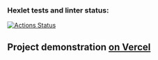 ### Hexlet tests and linter status:

[![Actions Status](https://github.com/usernaimandrey/layout-designer-project-lvl1/workflows/hexlet-check/badge.svg)](https://github.com/usernaimandrey/layout-designer-project-lvl1/actions)

## Project demonstration [on Vercel](https://layout-designer-project-lvl1-qpdfzmj97-usernaimandrey.vercel.app/)

